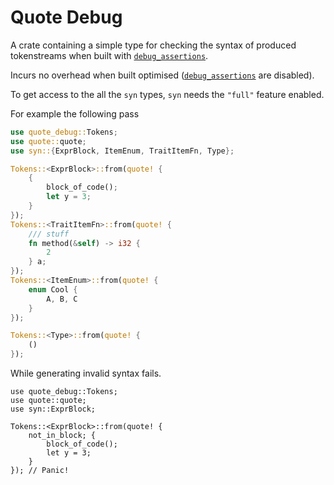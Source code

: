 # Quote Debug
A crate containing a simple type for checking the syntax of produced tokenstreams when built with [`debug_assertions`](https://doc.rust-lang.org/reference/conditional-compilation.html#debug_assertions).

Incurs no overhead when built optimised ([`debug_assertions`](https://doc.rust-lang.org/reference/conditional-compilation.html#debug_assertions) are disabled).

To get access to the all the `syn` types, `syn` needs the `"full"` feature enabled.

For example the following pass
```rust
use quote_debug::Tokens;
use quote::quote;
use syn::{ExprBlock, ItemEnum, TraitItemFn, Type};

Tokens::<ExprBlock>::from(quote! {
    {
        block_of_code();
        let y = 3;
    }
});
Tokens::<TraitItemFn>::from(quote! {
    /// stuff
    fn method(&self) -> i32 {
        2
    } a;
});
Tokens::<ItemEnum>::from(quote! {
    enum Cool {
        A, B, C
    }
});

Tokens::<Type>::from(quote! {
    ()
});
```

While generating invalid syntax fails.
```rust,should_panic
use quote_debug::Tokens;
use quote::quote;
use syn::ExprBlock;

Tokens::<ExprBlock>::from(quote! {
    not_in_block; {
        block_of_code();
        let y = 3;
    }
}); // Panic! 
```
